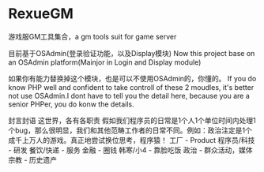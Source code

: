 # RexueGM
游戏服GM工具集合，a gm tools suit for game server

目前基于OSAdmin(登录验证功能，以及Display模块)
Now this project base on an OSAdmin platform(Mainjor in Login and Display module)

如果你有能力替换掉这个模块，也是可以不使用OSAdmin的，你懂的。
If you do know PHP well and confident to take controll of these 2 moudles, it's better not use OSAdmin.I dont have to tell you the detail here, because you are a senior PHPer, you do konw the details.


封言封语
这世界，各有各职责
假如我们程序员的日常是1个人1个单位时间内处理1个bug，那么很明显，我们和其他范畴工作者的日常不同。例如：政治注定是1个成千上万人的游戏。真正地尝试换位思考，程序猿！
工厂 		- Product
程序员/科技 - 研发
餐饮/快递	- 服务
金融		- 圈钱
韩寒/小4	- 靠脸吃饭
政治		- 群众活动，媒体
宗教		- 历史遗产